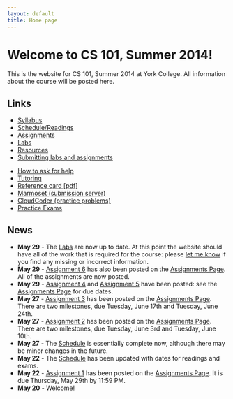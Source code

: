 ```yaml
---
layout: default
title: Home page
---
```


# Welcome to CS 101, Summer 2014!

This is the website for CS 101, Summer 2014 at York College.
All information about the course will be posted here.

## Links

<div class="linkcolumn">
<ul>
  <li><a href="syllabus.html">Syllabus</a></li>
  <li><a href="schedule.html">Schedule/Readings</a></li>
  <li><a href="assign/index.html">Assignments</a></li>
  <li><a href="labs/index.html">Labs</a></li>
  <li><a href="resources.html">Resources</a></li>
  <li><a href="submitting.html">Submitting labs and assignments</a></li>
</ul>
</div>

<div class="linkcolumn">
<ul>
  <li><a href="http://faculty.ycp.edu/~dhovemey/askingForHelp.html">How to ask for help</a></li>
  <li><a href="tutoring.html">Tutoring</a></li>
  <li><a href="refcard.pdf">Reference card [pdf]</a></li>
  <li><a href="https://cs.ycp.edu/marmoset">Marmoset (submission server)</a></li>
  <li><a href="https://cs.ycp.edu/cloudcoder">CloudCoder (practice problems)</a></li>
  <li><a href="practice/index.html">Practice Exams</a></li>
</ul>
</div>

<div style="clear: both;"></div>

## News

* **May 29** - The [Labs](labs/index.html) are now up to date.  At this point the website should have all of the work that is required for the course: please [let me know](mailto:dhovemey@ycp.edu) if you find any missing or incorrect information.
* **May 29** - [Assignment 6](assign/assign06.html) has also been posted on the [Assignments Page](assign/index.html).  All of the assignments are now posted.
* **May 29** - [Assignment 4](assign/assign04.html) and [Assignment 5](assign/assign05.html) have been posted: see the [Assignments Page](assign/index.html) for due dates.
* **May 27** - [Assignment 3](assign/assign03.html) has been posted on the [Assignments Page](assign/index.html).  There are two milestones, due Tuesday, June 17th and Tuesday, June 24th.
* **May 27** - [Assignment 2](assign/assign02.html) has been posted on the [Assignments Page](assign/index.html).  There are two milestones, due Tuesday, June 3rd and Tuesday, June 10th.
* **May 27** - The [Schedule](schedule.html) is essentially complete now, although there may be minor changes in the future.
* **May 22** - The [Schedule](schedule.html) has been updated with dates for readings and exams.
* **May 22** - [Assignment 1](assign/assign01.html) has been posted on the [Assignments Page](assign/index.html).  It is due Thursday, May 29th by 11:59 PM.
* **May 20** - Welcome!

<!-- vim:set wrap: ­-->
<!-- vim:set linebreak: -->
<!-- vim:set nolist: -->
